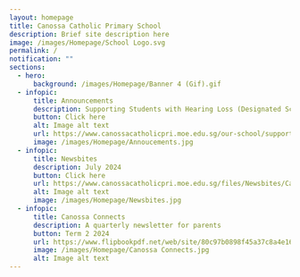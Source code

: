 ```yaml
---
layout: homepage
title: Canossa Catholic Primary School
description: Brief site description here
image: /images/Homepage/School Logo.svg
permalink: /
notification: ""
sections:
  - hero:
      background: /images/Homepage/Banner 4 (Gif).gif
  - infopic:
      title: Announcements
      description: Supporting Students with Hearing Loss (Designated School 2025)
      button: Click here
      alt: Image alt text
      url: https://www.canossacatholicpri.moe.edu.sg/our-school/supporting-students-with-hearing-loss/
      image: /images/Homepage/Annoucements.jpg
  - infopic:
      title: Newsbites
      description: July 2024
      button: Click here
      url: https://www.canossacatholicpri.moe.edu.sg/files/Newsbites/Canossa_Newsbites_July_2024_V2.pdf
      alt: Image alt text
      image: /images/Homepage/Newsbites.jpg
  - infopic:
      title: Canossa Connects
      description: A quarterly newsletter for parents
      button: Term 2 2024
      url: https://www.flipbookpdf.net/web/site/80c97b0898f45a37c8a4e16dcca4e88475a91213202407.pdf.html
      image: /images/Homepage/Canossa Connects.jpg
      alt: Image alt text
---
```

